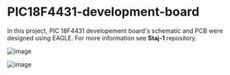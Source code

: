 # PIC18F4431-development-board

In this project, PIC 18F4431 developement board's schematic and PCB were designed using EAGLE. For more information see **Staj-1** repository.

![image](https://user-images.githubusercontent.com/58894466/127554901-b8965f9f-e018-49f5-8597-69f4f77838ce.png)


![image](https://user-images.githubusercontent.com/58894466/127554952-69df9577-04b2-48a1-ac11-de8013d12d6a.png)
